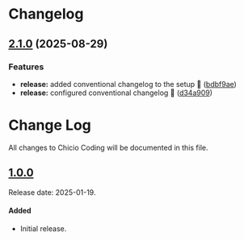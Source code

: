 # Changelog

## [2.1.0](https://github.com/chicio/chicio-blog/compare/v2.0.0...v2.1.0) (2025-08-29)

### Features

* **release:** added conventional changelog to the setup :rocket: ([bdbf9ae](https://github.com/chicio/chicio-blog/commit/bdbf9ae8ccd3befed12241a536b0d2a0ee440ef5))
* **release:** configured conventional changelog :rocket: ([d34a909](https://github.com/chicio/chicio-blog/commit/d34a909325c89e34d8f413564cc87e617ef72dcf))

# Change Log
All changes to Chicio Coding will be documented in this file.

## [1.0.0](https://github.com/chicio/chicio-blog/releases/tag/v1.0.0)

Release date: 2025-01-19.

#### Added

- Initial release.
